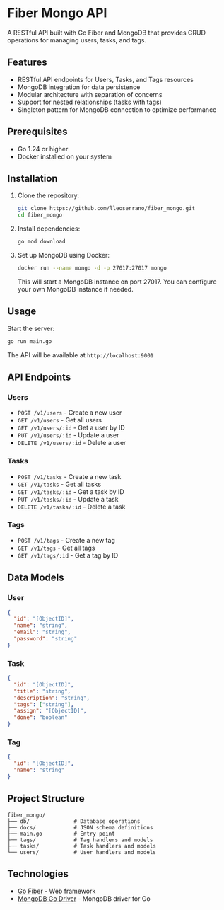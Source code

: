 # Fiber Mongo API

A RESTful API built with Go Fiber and MongoDB that provides CRUD operations for managing users, tasks, and tags.

## Features

- RESTful API endpoints for Users, Tasks, and Tags resources
- MongoDB integration for data persistence
- Modular architecture with separation of concerns
- Support for nested relationships (tasks with tags)
- Singleton pattern for MongoDB connection to optimize performance

## Prerequisites

- Go 1.24 or higher
- Docker installed on your system

## Installation

1. Clone the repository:

   ```bash
   git clone https://github.com/lleoserrano/fiber_mongo.git
   cd fiber_mongo
   ```

2. Install dependencies:

   ```bash
   go mod download
   ```

3. Set up MongoDB using Docker:
   ```bash
   docker run --name mongo -d -p 27017:27017 mongo
   ```
   This will start a MongoDB instance on port 27017. You can configure your own MongoDB instance if needed.

## Usage

Start the server:

```bash
go run main.go
```

The API will be available at `http://localhost:9001`

## API Endpoints

### Users

- `POST /v1/users` - Create a new user
- `GET /v1/users` - Get all users
- `GET /v1/users/:id` - Get a user by ID
- `PUT /v1/users/:id` - Update a user
- `DELETE /v1/users/:id` - Delete a user

### Tasks

- `POST /v1/tasks` - Create a new task
- `GET /v1/tasks` - Get all tasks
- `GET /v1/tasks/:id` - Get a task by ID
- `PUT /v1/tasks/:id` - Update a task
- `DELETE /v1/tasks/:id` - Delete a task

### Tags

- `POST /v1/tags` - Create a new tag
- `GET /v1/tags` - Get all tags
- `GET /v1/tags/:id` - Get a tag by ID

## Data Models

### User

```json
{
  "id": "[ObjectID]",
  "name": "string",
  "email": "string",
  "password": "string"
}
```

### Task

```json
{
  "id": "[ObjectID]",
  "title": "string",
  "description": "string",
  "tags": ["string"],
  "assign": "[ObjectID]",
  "done": "boolean"
}
```

### Tag

```json
{
  "id": "[ObjectID]",
  "name": "string"
}
```

## Project Structure

```
fiber_mongo/
├── db/              # Database operations
├── docs/            # JSON schema definitions
├── main.go          # Entry point
├── tags/            # Tag handlers and models
├── tasks/           # Task handlers and models
└── users/           # User handlers and models
```

## Technologies

- [Go Fiber](https://github.com/gofiber/fiber) - Web framework
- [MongoDB Go Driver](https://go.mongodb.org/mongo-driver) - MongoDB driver for Go
